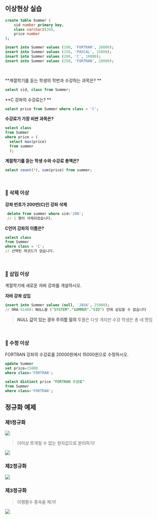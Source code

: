## 이상현상 실습

```sql
create table Summer (
	sid number primary key,
	class varchar2(20),
	price number
);
```

```sql
insert into Summer values (100, 'FORTRAN', 20000);
insert into Summer values (150, 'PASCAL', 15000);
insert into Summer values (200, 'C', 10000);
insert into Summer values (250, 'FORTRAN', 20000);
```

<br>

**계절학기를 듣는 학생의 학번과 수강하는 과목은?
**

```sql
select sid, class from Summer;
```

**C 강좌의 수강료는?
**

```sql
select price from Summer where class = 'C';
```

**수강료가 가장 비싼 과목은?**

```sql
select class
from Summer
where price = (
  select max(price)
  from summer 
  );
```

**계절학기를 듣는 학생 수와 수강료 총액은?**

```sql
select count(*), sum(price) from summer;
```

<br>

### 📌 삭제 이상
**강좌 번호가 200번(C)인 강좌 삭제**
```sql
 delete from summer where sid='200';
 // 1 행이 삭제되었습니다.
```

**C언어 강좌의 이름은?**
```sql
select class
from Summer
where class = 'C';
// 선택된 레코드가 없습니다.
``` 

<br>

### 📌 삽입 이상
계절학기에 새로운 자바 강좌를 개설하시오.

**자바 강좌 삽입**
```sql
insert into Summer values (null, 'JAVA', 25000);
// ORA-01400: NULL을 ("SYSTEM"."SUMMER"."SID") 안에 삽입할 수 없습니다
```

>**NULL 값이 있는 경우 주의할 질의**
투플은 다섯 개지만 수강 학생은 총 네 명임

<br>

### 📌 수정 이상
FORTRAN 강좌의 수강료를 20000원에서 15000원으로 수정하시오.
```sql
update Summer 
set price=15000 
where class='FORTRAN';
```

```sql
select distinct price "FORTRAN 수강료"
from Summer
where class='FORTRAN';
```


## 정규화 예제
### 제1정규화
![](https://velog.velcdn.com/images/seola1ne/post/e1130abf-9c0f-45d2-9f10-9b052f2ed727/image.png)
> 더이상 쪼개질 수 없는 원자값으로 분리하기!

![](https://velog.velcdn.com/images/seola1ne/post/6468ff62-1318-4426-9005-b118338423b4/image.png)

### 제2정규화
![](https://velog.velcdn.com/images/seola1ne/post/7b69adc8-9885-4661-8b41-620815d636aa/image.png)

### 제3정규화
> 이행함수 종속을 제거!

![](https://velog.velcdn.com/images/seola1ne/post/5306ad80-3534-4156-b7dd-8e748db0188b/image.png)


